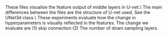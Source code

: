 These files visualise the feature output of middle layers in U-net.\\
The main differences between the files are the structure of U-net used. See the UNet3d class.\\
These experiments evaluate how the change in hyperparameters is visually reflected in the features. The change we evaluate are (1) skip connection (2) The number of down sampling layers.
